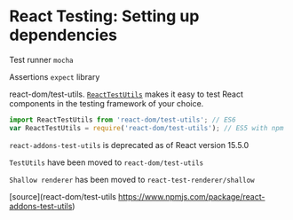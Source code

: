 # React Testing: Setting up dependencies

Test runner `mocha`

Assertions `expect` library

react-dom/test-utils. [`ReactTestUtils`](https://reactjs.org/docs/test-utils.html) makes it easy to test React components in the testing framework of your choice.

```javascript
import ReactTestUtils from 'react-dom/test-utils'; // ES6
var ReactTestUtils = require('react-dom/test-utils'); // ES5 with npm
```

`react-addons-test-utils` is deprecated as of React version 15.5.0  

`TestUtils` have been moved to `react-dom/test-utils`

`Shallow renderer` has been moved to `react-test-renderer/shallow`

[source](react-dom/test-utils https://www.npmjs.com/package/react-addons-test-utils)